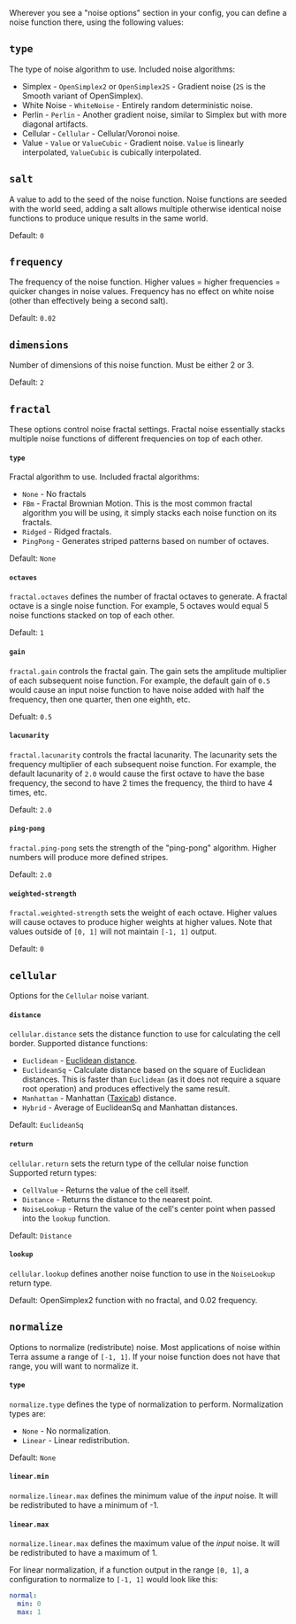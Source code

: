 Wherever you see a "noise options" section in your config, you can define a noise function there, using the following
values:
## `type`
The type of noise algorithm to use. Included noise algorithms:
* Simplex - `OpenSimplex2` or `OpenSimplex2S` - Gradient noise (`2S` is the Smooth variant of OpenSimplex).
* White Noise - `WhiteNoise` - Entirely random deterministic noise.
* Perlin - `Perlin` - Another gradient noise, similar to Simplex but with more diagonal artifacts.
* Cellular - `Cellular` - Cellular/Voronoi noise.
* Value - `Value` or `ValueCubic` - Gradient noise. `Value` is linearly interpolated, `ValueCubic` is cubically
    interpolated.

## `salt`
A value to add to the seed of the noise function. Noise functions are seeded with the world seed, adding a salt
allows multiple otherwise identical noise functions to produce unique results in the same world.

Default: `0`

## `frequency`
The frequency of the noise function. Higher values = higher frequencies = quicker changes in noise values. Frequency
has no effect on white noise (other than effectively being a second salt).

Default: `0.02`

## `dimensions`
Number of dimensions of this noise function. Must be either 2 or 3.

Default: `2`

## `fractal`
These options control noise fractal settings. Fractal noise essentially stacks multiple noise functions of different
frequencies on top of each other.

#### `type`
Fractal algorithm to use. Included fractal algorithms:
* `None` - No fractals
* `FBm` - Fractal Brownian Motion. This is the most common fractal algorithm you will be using, it simply stacks each
    noise function on its fractals.
* `Ridged` - Ridged fractals.
* `PingPong` - Generates striped patterns based on number of octaves.

Default: `None`

#### `octaves`
`fractal.octaves` defines the number of fractal octaves to generate. A fractal octave is a single noise function.
For example, 5 octaves would equal 5 noise functions stacked on top of each other.

Default: `1`

#### `gain`
`fractal.gain` controls the fractal gain. The gain sets the amplitude multiplier of each subsequent noise function.
For example, the default gain of `0.5` would cause an input noise function to have noise added with half the frequency, then one
quarter, then one eighth, etc.

Defualt: `0.5`

#### `lacunarity`
`fractal.lacunarity` controls the fractal lacunarity. The lacunarity sets the frequency multiplier of each subsequent
noise function. For example, the default lacunarity of `2.0` would cause the first octave to have the base frequency,
the second to have 2 times the frequency, the third to have 4 times, etc.

Default: `2.0`

#### `ping-pong`
`fractal.ping-pong` sets the strength of the "ping-pong" algorithm. Higher numbers will produce more defined stripes.

Default: `2.0`

#### `weighted-strength`
`fractal.weighted-strength` sets the weight of each octave. Higher values will cause octaves to produce higher weights
at higher values. Note that values outside of `[0, 1]` will not maintain `[-1, 1]` output.

Default: `0`

## `cellular`
Options for the `Cellular` noise variant.

#### `distance`
`cellular.distance` sets the distance function to use for calculating the cell border. Supported distance functions:
* `Euclidean` - [Euclidean distance](https://en.wikipedia.org/wiki/Euclidean_distance).
* `EuclideanSq` - Calculate distance based on the square of Euclidean distances. This is faster than `Euclidean` (as it
    does not require a square root operation) and produces effectively the same result.
* `Manhattan` - Manhattan ([Taxicab](https://en.wikipedia.org/wiki/Taxicab_geometry)) distance.
* `Hybrid` - Average of EuclideanSq and Manhattan distances.

Default: `EuclideanSq`

#### `return`
`cellular.return` sets the return type of the cellular noise function Supported return types:
* `CellValue` - Returns the value of the cell itself.
* `Distance` - Returns the distance to the nearest point.
* `NoiseLookup` - Return the value of the cell's center point when passed into the `lookup` function.

Default: `Distance`

#### `lookup`
`cellular.lookup` defines another noise function to use in the `NoiseLookup` return type.

Default: OpenSimplex2 function with no fractal, and 0.02 frequency.

## `normalize`
Options to normalize (redistribute) noise. Most applications of noise within Terra assume a range of `[-1, 1]`. If your
noise function does not have that range, you will want to normalize it.

#### `type`
`normalize.type` defines the type of normalization to perform. Normalization types are:
* `None` - No normalization.
* `Linear` - Linear redistribution.

Default: `None`

#### `linear.min`
`normalize.linear.max` defines the minimum value of the *input* noise. It will be redistributed to have a minimum of -1.

#### `linear.max`
`normalize.linear.max` defines the maximum value of the *input* noise. It will be redistributed to have a maximum of 1.

For linear normalization, if a function output in the range `[0, 1]`, a configuration to normalize to `[-1, 1]` would
look like this:
```yaml
normal:
  min: 0
  max: 1
```
